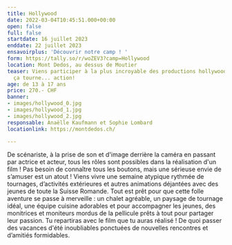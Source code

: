 ```yaml
---
title: Hollywood
date: 2022-03-04T10:45:51.000+00:00
open: false
full: false
startdate: 16 juillet 2023
enddate: 22 juillet 2023
ensavoirplus: 'Découvrir notre camp ! '
form: https://tally.so/r/woZEV3?camp=Hollywood
location: Mont Dedos, au dessus de Moutier
teaser: Viens participer à la plus incroyable des productions hollywoodiennes. silence
  ça tourne... action!
age: de 13 à 17 ans
price: 270.- CHF
banner:
- images/hollywood_0.jpg
- images/hollywood_1.jpg
- images/hollywood_2.jpg
responsable: Anaëlle Kaufmann et Sophie Lombard
locationlink: https://montdedos.ch/

---
```

De scénariste, à la prise de son et d'image derrière la caméra en passant par actrice et acteur, tous les rôles sont possibles dans la réalisation d'un film ! Pas besoin de connaître tous les boutons, mais une sérieuse envie de s’amuser est un atout ! Viens vivre une semaine atypique rythmée de tournages, d’activités extérieures et autres animations déjantées avec des jeunes de toute la Suisse Romande. Tout est prêt pour que cette folle aventure se passe à merveille : un chalet agréable, un paysage de tournage idéal, une équipe cuisine adorables et pour accompagner les jeunes, des monitrices et moniteurs mordus de la pellicule prêts à tout pour partager leur passion. Tu repartiras avec le film que tu auras réalisé ! De quoi passer des vacances d'été inoubliables ponctuées de nouvelles rencontres et d’amitiés formidables.